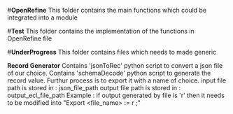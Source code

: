 #**OpenRefine**
This folder contains the main functions which could be integrated into a module

#**Test** 
This folder contains the implementation of the functions in OpenRefine file

#**UnderProgress**
This folder contains files which needs to made generic

**Record Generator**
Contains 'jsonToRec' python script to convert a json file of our choice.
Contains 'schemaDecode' python script to generate the record value. Furthur process is to export it with a name of choice.
input file path is stored in : json_file_path
output file path is stored in : output_ecl_file_path
Example : if output generated by file is 'r' then it needs to be modified into "Export <file_name> := r ;" 

